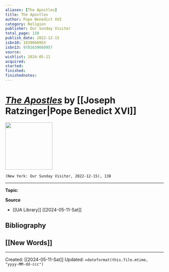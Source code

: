 ```yaml
---
aliases: [The Apostles]
title: The Apostles
author: Pope Benedict XVI
category: Religion
publisher: Our Sunday Visitor
total_page: 138
publish_date: 2022-12-15
isbn10: 163966095X
isbn13: 9781639660957
source: 
wishlist: 2024-05-11
acquired: 
started: 
finished: 
finishednotes: 
---
```

# *[The Apostles]()* by [[Joseph Ratzinger|Pope Benedict XVI]]

<img src="http://books.google.com/books/content?id=cxuyEAAAQBAJ&printsec=frontcover&img=1&zoom=1&edge=curl&source=gbs_api" width=150>

`(New York: Our Sunday Visitor, 2022-12-15), 138`



--- 
**Topic**: 

**Source**
- [[UA Library]] [[2024-05-11-Sat]]

**Bibliography**
- 
 
**[[New Words]]**
- 

---
Created: [[2024-05-11-Sat]]
Updated: `=dateformat(this.file.mtime, "yyyy-MM-dd-ccc")`